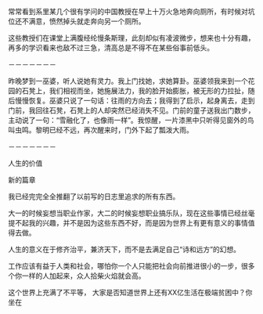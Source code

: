 
常常看到系里某几个很有学问的中国教授在早上十万火急地奔向厕所，有时候对坑位还不满意，愤然掉头就走奔向另一个厕所。

这些教授们在课堂上满腹经纶慢条斯理，此刻却似有凌波微步，想来也十分有趣，再多的学识看来也敌不过三急，清高总是不得不在某些俗事前低头。

－－－－－－－

昨晚梦到一巫婆，听人说她有灵力。我上门找她，求她算卦。巫婆领我来到一个花园的石凳上，我们相视而坐，她施展法力，我的脸开始膨胀，被无形的力拉扯，随后慢慢恢复。巫婆只说了一句话：往雨的方向去；我得到了启示，起身离去，走到门前，我回往石凳，石凳上的人却突然已经消失不见。门前的童子送我出门数步，主动说了一句：“雪融化了，也像雨一样”。我惊醒，一片漆黑中只听得见窗外的鸟叫虫鸣。黎明已经不远，再次醒来时，门外下起了瓢泼大雨。

－－－－－－－

人生的价值

新的篇章

我已经完完全全推翻了以前写的日志里追求的所有东西。

大一的时候妄想当职业作家，大二的时候妄想职业搞乐队，现在这些事情已经丝毫提不起我的兴趣，并不是因为这些东西不好，而是因为世界上有更有意义的事情值得去做。

人生的意义在于修齐治平，兼济天下，而不是去满足自己“诗和远方”的幻想。

工作应该有益于人类和社会，哪怕你一个人只能把社会向前推进很小的一步，很多个你一样的人加起来，众人拾柴火焰就会高。

这个世界上充满了不平等，
大家是否知道世界上还有XX亿生活在极端贫困中？你坐在
